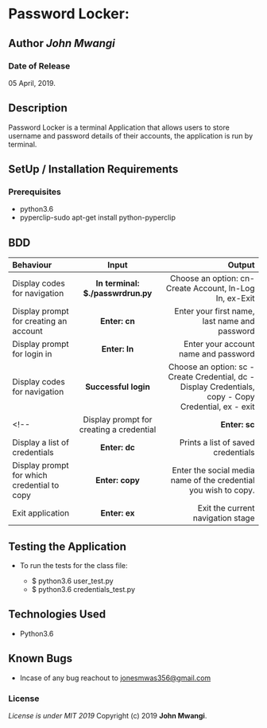 # Password Locker:

## Author *John Mwangi*

### Date of Release

05 April, 2019.

## Description
Password Locker is a terminal Application that allows users to store username and password details of their accounts, the application is run by terminal.

## SetUp / Installation Requirements
### Prerequisites

* python3.6
* pyperclip-sudo apt-get install python-pyperclip

## BDD
| Behaviour | Input | Output |
| :---------------- | :---------------: | ------------------: |
| Display codes for navigation | **In terminal: $./passwrdrun.py** |Choose an option: cn-Create Account, ln-Log In, ex-Exit |
| Display prompt for creating an account | **Enter: cn** | Enter your first name, last name and password |
| Display prompt for login in | **Enter: ln** | Enter your account name and password |
| Display codes for navigation | **Successful login** | Choose an option: sc - Create Credential, dc - Display Credentials, copy - Copy Credential, ex - exit |
<!-- | Display prompt for creating a credential | **Enter: sc** | Enter the social media name, your username/social media handle and password which can be auto generated after you specify the length or input your own |
| Display a list of credentials | **Enter: dc** | Prints a list of saved credentials |
| Display prompt for which credential to copy | **Enter: copy** | Enter the social media name of the credential you wish to copy. |
| Exit application | **Enter: ex** | Exit the current navigation stage | -->

<!-- ### Cloning
* In your terminal:

        $ git clone my repo
        $ cd Python-pwd-locker -->

## Testing the Application

* To run the tests for the class file:

  *  $ python3.6 user_test.py
  *  $ python3.6 credentials_test.py

## Technologies Used
* Python3.6

## Known Bugs
* Incase of any bug reachout to jonesmwas356@gmail.com

### License
*License is under MIT 2019*
Copyright (c) 2019 **John Mwangi**.

